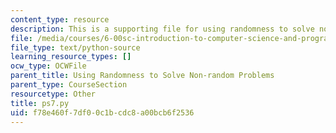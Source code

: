 ```yaml
---
content_type: resource
description: This is a supporting file for using randomness to solve non-random problems.
file: /media/courses/6-00sc-introduction-to-computer-science-and-programming-spring-2011/f78e460f7df00c1bcdc8a00bcb6f2536_ps7.py
file_type: text/python-source
learning_resource_types: []
ocw_type: OCWFile
parent_title: Using Randomness to Solve Non-random Problems
parent_type: CourseSection
resourcetype: Other
title: ps7.py
uid: f78e460f-7df0-0c1b-cdc8-a00bcb6f2536
---
```

